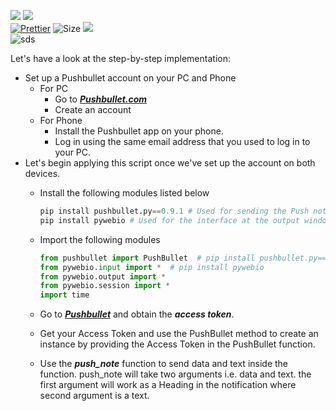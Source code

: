 ![](http://ForTheBadge.com/images/badges/made-with-python.svg)
![](https://forthebadge.com/images/badges/built-by-developers.svg)</br>
[![Prettier](https://img.shields.io/badge/Code%20Style-Prettier-red.svg)](https://github.com/prettier/prettier)
![Size](https://img.shields.io/github/repo-size/Iamtripathisatyam/Push_Notification_to_your_Phone?color=red&label=Repo%20Size%20)
![](https://img.shields.io/tokei/lines/github/Iamtripathisatyam/Push_Notification_to_your_Phone?color=red&label=Lines%20of%20Code)</br>
![sds](https://profile-counter.glitch.me/{Push_Notification_to_your_Phone}/count.svg)


Let's have a look at the step-by-step implementation:

- Set up a Pushbullet account on your PC and Phone
  - For PC
    - Go to [***Pushbullet.com***](https://www.pushbullet.com/)
    - Create an account
  - For Phone
    - Install the Pushbullet app on your phone.
    - Log in using the same email address that you used to log in to your PC.
- Let's begin applying this script once we've set up the account on both devices.
  - Install the following modules listed below
  
    ```python
    pip install pushbullet.py==0.9.1 # Used for sending the Push notifications.
    pip install pywebio # Used for the interface at the output window.
    ```
  - Import the following modules
    ```python
    from pushbullet import PushBullet  # pip install pushbullet.py==0.9.1
    from pywebio.input import *  # pip install pywebio
    from pywebio.output import *
    from pywebio.session import *
    import time
    ```
  - Go to [***Pushbullet***](https://www.pushbullet.com/#settings/account) and obtain the ***access token***.
  - Get your Access Token and use the PushBullet method to create an instance by providing the Access Token in the PushBullet function.
  - Use the ***push_note*** function to send data and text inside the function. push_note will take two arguments i.e. data and text. the first argument will work as a Heading in the notification where second argument is a text.
